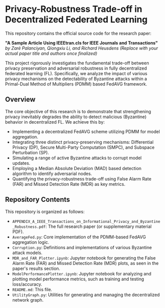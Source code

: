# Privacy-Robustness Trade-off in Decentralized Federated Learning

This repository contains the official source code for the research paper:

**"A Sample Article Using IEEEtran.cls for IEEE Journals and Transactions"**
*by Zarè Palanciyan, Qiongxiu Li, and Richard Heusdens*
*(Replace with your actual paper title and authors once finalized)*

This project rigorously investigates the fundamental trade-off between privacy preservation and adversarial robustness in fully decentralized federated learning (FL). Specifically, we analyze the impact of various privacy mechanisms on the detectability of Byzantine attacks within a Primal-Dual Method of Multipliers (PDMM) based FedAVG framework.

## Overview

The core objective of this research is to demonstrate that strengthening privacy inevitably degrades the ability to detect malicious (Byzantine) behavior in decentralized FL. We achieve this by:
*   Implementing a decentralized FedAVG scheme utilizing PDMM for model aggregation.
*   Integrating three distinct privacy-preserving mechanisms: Differential Privacy (DP), Secure Multi-Party Computation (SMPC), and Subspace Perturbation (SP).
*   Simulating a range of active Byzantine attacks to corrupt model updates.
*   Employing a Median Absolute Deviation (MAD) based detection algorithm to identify adversarial nodes.
*   Quantifying the privacy-robustness trade-off using False Alarm Rate (FAR) and Missed Detection Rate (MDR) as key metrics.

## Repository Contents

This repository is organized as follows:

*   `APPENDIX_A_IEEE_Transactions_on_Informational_Privacy_and_Byzantine_Robustness.pdf`: The full research paper (or supplementary material PDF).
*   `AverageFed.py`: Core implementation of the PDMM-based FedAVG aggregation logic.
*   `Corruption.py`: Definitions and implementations of various Byzantine attack models.
*   `MDR_and_FAR_Plotter.ipynb`: Jupyter notebook for generating the False Alarm Rate (FAR) and Missed Detection Rate (MDR) plots, as seen in the paper's results section.
*   `ModelPerformancePlotter.ipynb`: Jupyter notebook for analyzing and plotting model performance metrics, such as training and testing loss/accuracy.
*   `README.md`: This file.
*   `UtilityGraph.py`: Utilities for generating and managing the decentralized network graph.
